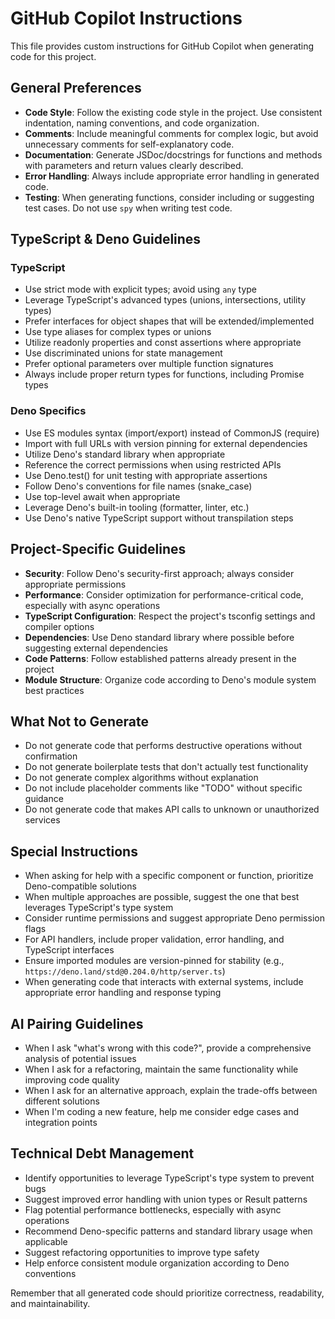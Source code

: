 # GitHub Copilot Instructions

This file provides custom instructions for GitHub Copilot when generating code
for this project.

## General Preferences

- **Code Style**: Follow the existing code style in the project. Use consistent
  indentation, naming conventions, and code organization.
- **Comments**: Include meaningful comments for complex logic, but avoid
  unnecessary comments for self-explanatory code.
- **Documentation**: Generate JSDoc/docstrings for functions and methods with
  parameters and return values clearly described.
- **Error Handling**: Always include appropriate error handling in generated
  code.
- **Testing**: When generating functions, consider including or suggesting test
  cases. Do not use `spy` when writing test code.

## TypeScript & Deno Guidelines

### TypeScript

- Use strict mode with explicit types; avoid using `any` type
- Leverage TypeScript's advanced types (unions, intersections, utility types)
- Prefer interfaces for object shapes that will be extended/implemented
- Use type aliases for complex types or unions
- Utilize readonly properties and const assertions where appropriate
- Use discriminated unions for state management
- Prefer optional parameters over multiple function signatures
- Always include proper return types for functions, including Promise types

### Deno Specifics

- Use ES modules syntax (import/export) instead of CommonJS (require)
- Import with full URLs with version pinning for external dependencies
- Utilize Deno's standard library when appropriate
- Reference the correct permissions when using restricted APIs
- Use Deno.test() for unit testing with appropriate assertions
- Follow Deno's conventions for file names (snake_case)
- Use top-level await when appropriate
- Leverage Deno's built-in tooling (formatter, linter, etc.)
- Use Deno's native TypeScript support without transpilation steps

## Project-Specific Guidelines

- **Security**: Follow Deno's security-first approach; always consider
  appropriate permissions
- **Performance**: Consider optimization for performance-critical code,
  especially with async operations
- **TypeScript Configuration**: Respect the project's tsconfig settings and
  compiler options
- **Dependencies**: Use Deno standard library where possible before suggesting
  external dependencies
- **Code Patterns**: Follow established patterns already present in the project
- **Module Structure**: Organize code according to Deno's module system best
  practices

## What Not to Generate

- Do not generate code that performs destructive operations without confirmation
- Do not generate boilerplate tests that don't actually test functionality
- Do not generate complex algorithms without explanation
- Do not include placeholder comments like "TODO" without specific guidance
- Do not generate code that makes API calls to unknown or unauthorized services

## Special Instructions

- When asking for help with a specific component or function, prioritize
  Deno-compatible solutions
- When multiple approaches are possible, suggest the one that best leverages
  TypeScript's type system
- Consider runtime permissions and suggest appropriate Deno permission flags
- For API handlers, include proper validation, error handling, and TypeScript
  interfaces
- Ensure imported modules are version-pinned for stability (e.g.,
  `https://deno.land/std@0.204.0/http/server.ts`)
- When generating code that interacts with external systems, include appropriate
  error handling and response typing

## AI Pairing Guidelines

- When I ask "what's wrong with this code?", provide a comprehensive analysis of
  potential issues
- When I ask for a refactoring, maintain the same functionality while improving
  code quality
- When I ask for an alternative approach, explain the trade-offs between
  different solutions
- When I'm coding a new feature, help me consider edge cases and integration
  points

## Technical Debt Management

- Identify opportunities to leverage TypeScript's type system to prevent bugs
- Suggest improved error handling with union types or Result patterns
- Flag potential performance bottlenecks, especially with async operations
- Recommend Deno-specific patterns and standard library usage when applicable
- Suggest refactoring opportunities to improve type safety
- Help enforce consistent module organization according to Deno conventions

Remember that all generated code should prioritize correctness, readability, and
maintainability.
